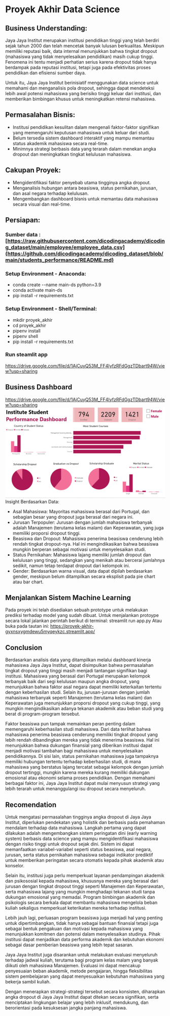 # Proyek Akhir Data Science
## Business Understanding:
Jaya Jaya Institut merupakan institusi pendidikan tinggi yang telah berdiri sejak tahun 2000 dan telah mencetak banyak lulusan berkualitas. Meskipun memiliki reputasi baik, data internal menunjukkan bahwa tingkat dropout (mahasiswa yang tidak menyelesaikan pendidikan) masih cukup tinggi. Fenomena ini tentu menjadi perhatian serius karena dropout tidak hanya berdampak pada reputasi institusi, tetapi juga pada efektivitas proses pendidikan dan efisiensi sumber daya.

Untuk itu, Jaya Jaya Institut berinisiatif menggunakan data science untuk memahami dan menganalisis pola dropout, sehingga dapat mendeteksi lebih awal potensi mahasiswa yang berisiko tinggi keluar dari institusi, dan memberikan bimbingan khusus untuk meningkatkan retensi mahasiswa.
## Permasalahan Bisnis:
- Institusi pendidikan kesulitan dalam mengenali faktor-faktor signifikan yang memengaruhi keputusan mahasiswa untuk keluar dari studi.
- Belum tersedia sistem dashboard interaktif yang mampu memantau status akademik mahasiswa secara real-time.
- Minimnya strategi berbasis data yang terarah dalam menekan angka dropout dan meningkatkan tingkat kelulusan mahasiswa.
## Cakupan Proyek:
- Mengidentifikasi faktor penyebab utama tingginya angka dropout.
- Menganalisis hubungan antara beasiswa, status pernikahan, jurusan, dan asal negara terhadap kelulusan.
- Mengembangkan dashboard bisnis untuk memantau data mahasiswa secara visual dan real-time.
## Persiapan:
### Sumber data : [https://raw.githubusercontent.com/dicodingacademy/dicoding_dataset/main/employee/employee_data.csv](https://github.com/dicodingacademy/dicoding_dataset/blob/main/students_performance/README.md)
### Setup Environment - Anaconda:
- conda create --name main-ds python=3.9
- conda activate main-ds
- pip install -r requirements.txt
### Setup Environment - Shell/Terminal:
- mkdir proyek_akhir
- cd proyek_akhir
- pipenv install
- pipenv shell
- pip install -r requirements.txt
### Run steamlit app
https://drive.google.com/file/d/1AjCuyQ53M_FF4IyfzRFdGgzTDbart94W/view?usp=sharing
## Business Dashboard
https://drive.google.com/file/d/1AjCuyQ53M_FF4IyfzRFdGgzTDbart94W/view?usp=sharing
![Dashboard](./nuraisah_oxzV_dicoding-dashboard.png)
Insight Berdasarkan Data:
- Asal Mahasiswa: Mayoritas mahasiswa berasal dari Portugal, dan sebagian besar yang dropout juga berasal dari negara ini.
- Jurusan Terpopuler: Jurusan dengan jumlah mahasiswa terbanyak adalah Manajemen (terutama kelas malam) dan Keperawatan, yang juga memiliki proporsi dropout tinggi.
- Beasiswa dan Dropout: Mahasiswa penerima beasiswa cenderung lebih rendah tingkat dropout-nya. Hal ini mengindikasikan bahwa beasiswa mungkin berperan sebagai motivasi untuk menyelesaikan studi.
- Status Pernikahan: Mahasiswa lajang memiliki jumlah dropout dan kelulusan yang tinggi, sedangkan yang menikah atau bercerai jumlahnya sedikit, namun tetap terdapat dropout dari kelompok ini.
- Gender: Berdasarkan warna visual, data dapat dipilah berdasarkan gender, meskipun belum ditampilkan secara eksplisit pada pie chart atau bar chart.

## Menjalankan Sistem Machine Learning
Pada proyek ini telah disediakan sebuah prototype untuk melakukan prediksi terhadap model yang sudah dibuat. Untuk menjalankan protoype secara lokal jalankan perintah berikut di terminal: streamlit run app.py
Atau buka pada tautan ini: https://proyek-akhir-gyxnsxygmdewu5myqeykzc.streamlit.app/


## Conclusion
Berdasarkan analisis data yang ditampilkan melalui dashboard kinerja mahasiswa Jaya Jaya Institut, dapat disimpulkan bahwa permasalahan tingkat dropout yang tinggi masih menjadi tantangan signifikan bagi institusi. Mahasiswa yang berasal dari Portugal merupakan kelompok terbanyak baik dari segi kelulusan maupun angka dropout, yang menunjukkan bahwa faktor asal negara dapat memiliki keterkaitan tertentu dengan keberhasilan studi. Selain itu, jurusan-jurusan dengan jumlah mahasiswa terbanyak seperti Manajemen (terutama kelas malam) dan Keperawatan juga menunjukkan proporsi dropout yang cukup tinggi, yang mungkin mengindikasikan adanya tekanan akademik atau beban studi yang berat di program-program tersebut.

Faktor beasiswa pun tampak memainkan peran penting dalam memengaruhi keberhasilan studi mahasiswa. Dari data terlihat bahwa mahasiswa penerima beasiswa cenderung memiliki tingkat dropout yang lebih rendah dibandingkan mereka yang tidak menerima beasiswa. Hal ini menunjukkan bahwa dukungan finansial yang diberikan institusi dapat menjadi motivasi tambahan bagi mahasiswa untuk menyelesaikan pendidikannya. Di sisi lain, status pernikahan mahasiswa juga tampaknya memiliki hubungan tertentu terhadap keberhasilan studi, di mana mahasiswa yang berstatus lajang tercatat sebagai kelompok dengan jumlah dropout tertinggi, mungkin karena mereka kurang memiliki dukungan emosional atau ekonomi selama proses pendidikan. Dengan memahami berbagai faktor ini, Jaya Jaya Institut dapat mulai menyusun strategi yang lebih terarah untuk menanggulangi isu dropout secara menyeluruh.
## Recomendation
Untuk mengatasi permasalahan tingginya angka dropout di Jaya Jaya Institut, diperlukan pendekatan yang holistik dan berbasis pada pemahaman mendalam terhadap data mahasiswa. Langkah pertama yang dapat dilakukan adalah mengembangkan sistem peringatan dini (early warning system) berbasis data science yang mampu mengidentifikasi mahasiswa dengan risiko tinggi untuk dropout sejak dini. Sistem ini dapat memanfaatkan variabel-variabel seperti status beasiswa, asal negara, jurusan, serta status pernikahan mahasiswa sebagai indikator prediktif untuk memberikan peringatan secara otomatis kepada pihak akademik atau konselor.

Selain itu, institusi juga perlu memperkuat layanan pendampingan akademik dan psikososial kepada mahasiswa, khususnya mereka yang berasal dari jurusan dengan tingkat dropout tinggi seperti Manajemen dan Keperawatan, serta mahasiswa lajang yang mungkin menghadapi tekanan studi tanpa dukungan emosional yang memadai. Program bimbingan akademik dan psikologis secara berkala dapat membantu mahasiswa mengelola beban kuliah sekaligus memperkuat keterikatan mereka terhadap institusi.

Lebih jauh lagi, perluasan program beasiswa juga menjadi hal yang penting untuk dipertimbangkan, tidak hanya sebagai bantuan finansial tetapi juga sebagai bentuk pengakuan dan motivasi kepada mahasiswa yang menunjukkan komitmen dan potensi dalam menyelesaikan studinya. Pihak institusi dapat menjadikan data performa akademik dan kebutuhan ekonomi sebagai dasar pemberian beasiswa yang lebih tepat sasaran.

Jaya Jaya Institut juga disarankan untuk melakukan evaluasi menyeluruh terhadap jadwal kuliah, terutama bagi program kelas malam yang banyak diikuti oleh mahasiswa Manajemen. Evaluasi ini dapat mencakup penyesuaian beban akademik, metode pengajaran, hingga fleksibilitas sistem pembelajaran yang dapat menyesuaikan kebutuhan mahasiswa yang bekerja sambil kuliah.

Dengan menerapkan strategi-strategi tersebut secara konsisten, diharapkan angka dropout di Jaya Jaya Institut dapat ditekan secara signifikan, serta menciptakan lingkungan belajar yang lebih inklusif, mendukung, dan berorientasi pada kesuksesan jangka panjang mahasiswa.
